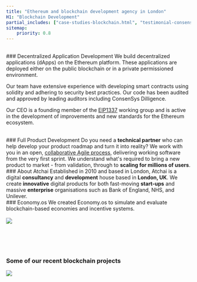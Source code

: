 ```yaml
---
title: "Ethereum and blockchain development agency in London"
H1: "Blockchain Development"
partial_includes: ["case-studies-blockchain.html", "testimonial-consensys.html"]
sitemap:
    priority: 0.8
---
```


<br>
### Decentralized Application Development
We build decentralized applications (dApps) on the Ethereum platform. These applications are deployed either on the public blockchain or in a private permissioned environment.  

Our team have extensive experience with developing smart contracts using solidity and adhering to security best practices.  Our code has been audited and approved by leading auditors including ConsenSys Dilligence.

Our CEO is a founding member of the <a href="https://1337alliance.com/">EIP1337</a> working group and is active in the development of improvements and new standards for the Ethereum ecosystem.

<br>
### Full Product Development
Do you need a <strong>technical partner</strong> who can help develop your product roadmap and turn it into reality?  We work with you in an open, <a href="about-us/how-we-work/">collaborative Agile process</a>, delivering working software from the very first sprint.  We understand what's required to bring a new product to market - from validation, through to <strong>scaling for millions of users</strong>.

<br>
### About Atchai
Established in 2010 and based in London, Atchai is a digital <strong>consultancy</strong> and <strong>development</strong> house based in <strong>London, UK</strong>. We create <strong>innovative</strong> digital products for both fast-moving <strong>start-ups</strong> and massive <strong>enterprise</strong> organisations such as Bank of England, NHS, and Unilever.

<br>
### Economy.os
We created Economy.os to simulate and evaluate blockchain-based economies and incentive systems.</h4>
<br>
<br>

<div class="header-graphic">
  <a href="/blog/2018-12-31-simulation-mythx-token-ethereum/"><img src="/images/img-economy-os.png"></a>
</div>

<br>
<br>
<br>
<br>

<!---
#### From our blog

<span class="single-post-link">[How to run a successful chatbot project](/blog/2016-09-02-successful-chatbot-project)</span><br>
--->
### Some of our recent blockchain projects
<div class="icon-arrow-down">
	<img src="/images/arrow-down.svg">
</div>

